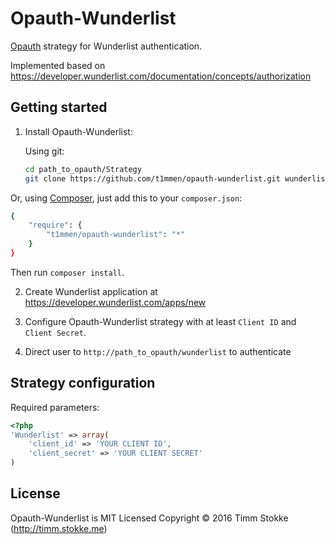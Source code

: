 Opauth-Wunderlist
=============
[Opauth][1] strategy for Wunderlist authentication.

Implemented based on https://developer.wunderlist.com/documentation/concepts/authorization

Getting started
----------------
1. Install Opauth-Wunderlist:

   Using git:
   ```bash
   cd path_to_opauth/Strategy
   git clone https://github.com/t1mmen/opauth-wunderlist.git wunderlist
   ```

  Or, using [Composer](https://getcomposer.org/), just add this to your `composer.json`:

   ```bash
   {
       "require": {
           "t1mmen/opauth-wunderlist": "*"
       }
   }
   ```
   Then run `composer install`.


2. Create Wunderlist application at https://developer.wunderlist.com/apps/new

3. Configure Opauth-Wunderlist strategy with at least `Client ID` and `Client Secret`.

4. Direct user to `http://path_to_opauth/wunderlist` to authenticate

Strategy configuration
----------------------

Required parameters:

```php
<?php
'Wunderlist' => array(
	'client_id' => 'YOUR CLIENT ID',
	'client_secret' => 'YOUR CLIENT SECRET'
)
```

License
---------
Opauth-Wunderlist is MIT Licensed
Copyright © 2016 Timm Stokke (http://timm.stokke.me)

[1]: https://github.com/opauth/opauth
